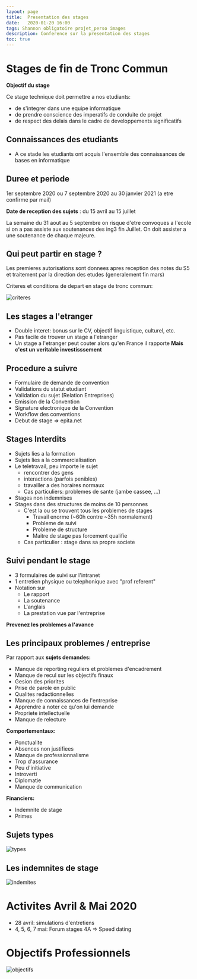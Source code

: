 ```yaml
---
layout: page
title:  Presentation des stages
date:   2020-01-20 16:00
tags: Shannon obligatoire projet_perso images
description: Conference sur la presentation des stages
toc: true
---
```

# Stages de fin de Tronc Commun

**Objectif du stage**

Ce stage technique doit permettre a nos etudiants:
* de s'integrer dans une equipe informatique
* de prendre conscience des imperatifs de conduite de projet
* de respect des delais dans le cadre de developpements significatifs

## Connaissances des etudiants
* A ce stade les etudiants ont acquis l'ensemble des connaissances de bases en informatique

## Duree et periode
1er septembre 2020 ou 7 septembre 2020 au 30 janvier 2021 (a etre confirme par mail)

**Date de reception des sujets** : du 15 avril au 15 juillet

La semaine du 31 aout au 5 septembre on risque d'etre convoques a l'ecole si on a pas assiste aux soutenances des ing3 fin Juillet.
On doit assister a une soutenance de chaque majeure.

## Qui peut partir en stage ?
Les premieres autorisations sont donnees apres reception des notes du S5 et traitement par la direction des etudes (generalement fin mars)

Criteres et conditions de depart en stage de tronc commun:

![criteres](/entreprise/assets/images/criteres.jpg)

## Les stages a l'etranger
* Double interet: bonus sur le CV, objectif linguistique, culturel, etc.
* Pas facile de trouver un stage a l'etranger
* Un stage a l'etranger peut couter alors qu'en France il rapporte
**Mais c'est un veritable investisssement**

## Procedure a suivre
* Formulaire de demande de convention
* Validations du statut etudiant
* Validation du sujet (Relation Entreprises)
* Emission de la Convention
* Signature electronique de la Convention
* Workflow des conventions 
* Debut de stage
=> epita.net

## Stages Interdits
* Sujets lies a la formation
* Sujets lies a la commercialisation
* Le teletravail, peu importe le sujet
    * rencontrer des gens
    * interactions (parfois penibles)
    * travailler a des horaires normaux
    * Cas particuliers: problemes de sante (jambe cassee, ...)
* Stages non indemnises
* Stages dans des structures de moins de 10 personnes
    * C'est la ou se trouvent tous les problemes de stages
        * Travail enorme (~60h contre ~35h normalement)
        * Probleme de suivi
        * Probleme de structure
        * Maitre de stage pas forcement qualifie
    * Cas particulier : stage dans sa propre societe

## Suivi pendant le stage
* 3 formulaires de suivi sur l'intranet
* 1 entretien physique ou telephonique avec "prof referent"
* Notation sur
    * Le rapport
    * La soutenance
    * L'anglais
    * La prestation vue par l'entreprise

**Prevenez les problemes a l'avance**

## Les principaux problemes / entreprise

Par rapport aux **sujets demandes:**
* Manque de reporting reguliers et problemes d'encadrement
* Manque de recul sur les objectifs finaux
* Gesion des priorites
* Prise de parole en public
* Qualites redactionnelles
* Manque de connaissances de l'entreprise
* Apprendre a noter ce qu'on lui demande
* Propriete intellectuelle
* Manque de relecture

**Comportementaux:**
* Ponctualite
* Absences non justifiees
* Manque de professionnalisme
* Trop d'assurance
* Peu d'initiative
* Introverti
* Diplomatie
* Manque de communication

**Financiers:**
* Indemnite de stage
* Primes

## Sujets types
![types](/entreprise/assets/images/types.jpg)

## Les indemnites de stage
![indemites](/entreprise/assets/images/indemnites.jpg)

# Activites Avril & Mai 2020
* 28 avril: simulations d'entretiens
* 4, 5, 6, 7 mai: Forum stages 4A => Speed dating

# Objectifs Professionnels
![objectifs](/entreprise/assets/images/objectifs.jpg)
